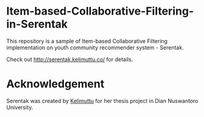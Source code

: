 # Item-based-Collaborative-Filtering-in-Serentak
This repository is a sample of Item-based Collaborative Filtering implementation on youth community recommender system - Serentak.

Check out http://serentak.kelimuttu.co/ for details.

# Acknowledgement
Serentak was created by <a href="https://twitter.com/kelimuttu">Kelimuttu</a> for her thesis project in Dian Nuswantoro University.
